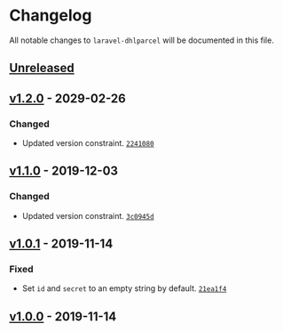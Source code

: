# Changelog

All notable changes to `laravel-dhlparcel` will be documented in this file.

## [Unreleased]

## [v1.2.0] - 2029-02-26

### Changed
- Updated version constraint. [`2241080`](https://github.com/mvdnbrk/laravel-dhlparcel/commit/2241080405b1828b2766ceabe988cb62fa59460f)

## [v1.1.0] - 2019-12-03

### Changed
- Updated version constraint. [`3c0945d`](https://github.com/mvdnbrk/laravel-dhlparcel/commit/3c0945da3ea0480e679ab5305fff0ba8ca511300)

## [v1.0.1] - 2019-11-14

### Fixed
- Set `id` and `secret` to an empty string by default. [`21ea1f4`](https://github.com/mvdnbrk/laravel-dhlparcel/commit/21ea1f438895d976dbfbc374463ad6e52f086662)

## [v1.0.0] - 2019-11-14

[Unreleased]: https://github.com/mvdnbrk/laravel-dhlparcel/compare/v1.2.0...HEAD
[v1.2.0]: https://github.com/mvdnbrk/laravel-dhlparcel/compare/v1.1.0...v1.2.0
[v1.1.0]: https://github.com/mvdnbrk/laravel-dhlparcel/compare/v1.0.1...v1.1.0
[v1.0.1]: https://github.com/mvdnbrk/laravel-dhlparcel/compare/v1.0.0...v1.0.1
[v1.0.0]: https://github.com/mvdnbrk/laravel-dhlparcel/tree/v1.0.0
